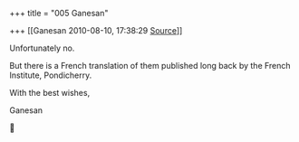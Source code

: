 +++
title = "005 Ganesan"

+++
[[Ganesan	2010-08-10, 17:38:29 [Source](https://groups.google.com/g/bvparishat/c/OSoRoGH83Lw)]]



Unfortunately no.

But there is a French translation of them published long back by the French Institute, Pondicherry.

With the best wishes,

Ganesan





